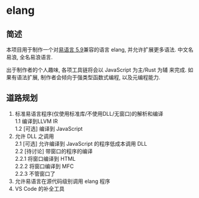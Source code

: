 # elang 

## 简述
本项目用于制作一个对[易语言 5.9](http://eyuyan.com/)兼容的语言 elang, 并允许扩展更多语法. 中文名易浪, 全名易浪语言. 

出于制作者的个人趣味, 各项工具链将会以 JavaScript 为主/Rust 为辅 来完成. 如果有语法扩展, 制作者会倾向于强类型函数式编程, 以及元编程能力. 


## 道路规划
 
1. 标准易语言程序(仅使用标准库/不使用DLL/无窗口)的解析和编译  
    1.1 编译到LLVM IR  
    1.2 [可选] 编译到 JavaScript
2. 允许 DLL 之调用  
    2.1 [可选] 允许编译到 JavaScript 的程序低成本调用 DLL  
    2.2 [待讨论] 带窗口的程序的编译  
        2.2.1 将窗口编译到 HTML  
        2.2.2 将窗口编译到 MFC  
        2.2.3 不管窗口了  
3. 允许易语言在源代码级别调用 elang 程序
4. VS Code 的补全工具

